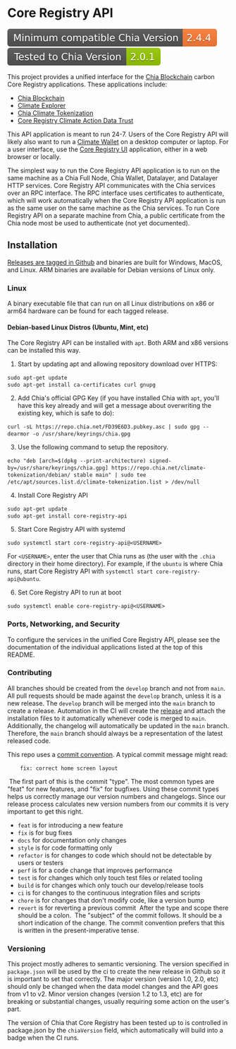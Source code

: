 # Core Registry API

![Minimum Chia Version](https://raw.githubusercontent.com/Chia-Network/core-registry-api/main/minimumChiaVersion.svg)  
![Tested Up to Chia Version](https://raw.githubusercontent.com/Chia-Network/core-registry-api/main/testedChiaVersion.svg)

​This project provides a unified interface for the [Chia Blockchain](https://github.com/Chia-Network/chia-blockchain) carbon Core Registry applications.  These applications include:

* [Chia Blockchain](https://github.com/Chia-Network/chia-blockchain)
* [Climate Explorer](https://github.com/Chia-Network/climate-token-driver)
* [Chia Climate Tokenization](https://github.com/Chia-Network/climate-token-driver)
* [Core Registry Climate Action Data Trust](https://github.com/Chia-Network/core-registry-cadt)

This API application is meant to run 24-7.  Users of the Core Registry API will likely also want to run a [Climate Wallet](https://github.com/Chia-Network/Climate-Wallet) on a desktop computer or laptop.  For a user interface, use the [Core Registry UI](https://github.com/Chia-Network/core-registry-ui) application, either in a web browser or locally.  

The simplest way to run the Core Registry API application is to run on the same machine as a Chia Full Node, Chia Wallet, Datalayer, and Datalayer HTTP services.  Core Registry API communicates with the Chia services over an RPC interface.  The RPC interface uses certificates to authenticate, which will work automatically when the Core Registry API application is run as the same user on the same machine as the Chia services.  To run Core Registry API on a separate machine from Chia, a public certificate from the Chia node most be used to authenticate (not yet documented).

## Installation

[Releases are tagged in Github](https://github.com/Chia-Network/core-registry-api/releases) and binaries are built for Windows, MacOS, and Linux.  ARM binaries are available for Debian versions of Linux only. 

### Linux

A binary executable file that can run on all Linux distributions on x86 or arm64 hardware can be found for each tagged release.  

#### Debian-based Linux Distros (Ubuntu, Mint, etc)

The Core Registry API can be installed with `apt`.  Both ARM and x86 versions can be installed this way. 

1. Start by updating apt and allowing repository download over HTTPS:

```
sudo apt-get update
sudo apt-get install ca-certificates curl gnupg
```

2.  Add Chia's official GPG Key (if you have installed Chia with `apt`, you'll have this key already and will get a message about overwriting the existing key, which is safe to do):

```
curl -sL https://repo.chia.net/FD39E6D3.pubkey.asc | sudo gpg --dearmor -o /usr/share/keyrings/chia.gpg
```

3. Use the following command to setup the repository.

```
echo "deb [arch=$(dpkg --print-architecture) signed-by=/usr/share/keyrings/chia.gpg] https://repo.chia.net/climate-tokenization/debian/ stable main" | sudo tee /etc/apt/sources.list.d/climate-tokenization.list > /dev/null

```

4.  Install Core Registry API

```
sudo apt-get update
sudo apt-get install core-registry-api
```

5.  Start Core Registry API with systemd

```
sudo systemctl start core-registry-api@<USERNAME>
```
For `<USERNAME>`, enter the user that Chia runs as (the user with the `.chia` directory in their home directory).  For example, if the `ubuntu` is where Chia runs, start Core Registry API with `systemctl start core-registry-api@ubuntu`.

6.  Set Core Registry API to run at boot

```
sudo systemctl enable core-registry-api@<USERNAME>
```

### Ports, Networking, and Security

To configure the services in the unified Core Registry API, please see the documentation of the individual applications listed at the top of this README.  

### Contributing

All branches should be created from the `develop` branch and not from `main`.  All pull requests should be made against the `develop` branch, unless it is a new release.  The `develop` branch will be merged into the `main` branch to create a release.  Automation in the CI will create the [release](https://github.com/Chia-Network/core-registry-api/releases) and attach the installation files to it automatically whenever code is merged to `main`.  Additionally, the changelog will automatically be updated in the `main` branch.  Therefore, the `main` branch should always be a representation of the latest released code.  

​This repo uses a [commit convention](https://www.conventionalcommits.org/en/v1.0.0/). A typical commit message might read:
​
```
    fix: correct home screen layout
```
​
The first part of this is the commit "type". The most common types are "feat" for new features, and "fix" for bugfixes. Using these commit types helps us correctly manage our version numbers and changelogs. Since our release process calculates new version numbers from our commits it is very important to get this right.
​

- `feat` is for introducing a new feature
- `fix` is for bug fixes
- `docs` for documentation only changes
- `style` is for code formatting only
- `refactor` is for changes to code which should not be detectable by users or testers
- `perf` is for a code change that improves performance
- `test` is for changes which only touch test files or related tooling
- `build` is for changes which only touch our develop/release tools
- `ci` is for changes to the continuous integration files and scripts
- `chore` is for changes that don't modify code, like a version bump
- `revert` is for reverting a previous commit
  ​
  After the type and scope there should be a colon.
  ​
  The "subject" of the commit follows. It should be a short indication of the change. The commit convention prefers that this is written in the present-imperative tense.

### Versioning

This project mostly adheres to semantic versioning.  The version specified in `package.json` will be used by the ci to create the new release in Github so it is important to set that correctly.  The major version (version 1.0, 2.0, etc) should only be changed when the data model changes and the API goes from v1 to v2.  Minor version changes (version 1.2 to 1.3, etc) are for breaking or substantial changes, usually requiring some action on the user's part.

The version of Chia that Core Registry has been tested up to is controlled in package.json by the `chiaVersion` field, which automatically will build into a badge when the CI runs. 
